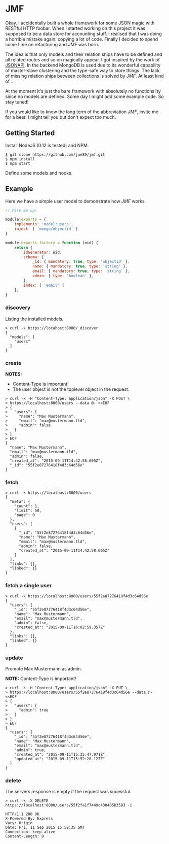 # JMF

Okay. I accidentally built a whole framework for some JSON magic with RESTful HTTP foobar. When I started working on this project it was supposed to be a data store for accounting stuff. I realised that I was doing a horrible mistake again: copying a lot of code. Finally I decided to spend some time on refactoring and *JMF* was born.

The idea is that only models and their relation ships have to be defined and all related routes and so on magically appear. I got inspired by the work of [JSONAPI](http://jsonapi.org). In the backend MongoDB is used due to its wonderful capability of master-slave clustering and the type-safe way to store things. The lack of missing relation ships between collections is solved by *JMF*. At least kind of ...

At the moment it's just the bare framework with absolutely no functionality since no models are defined. Some day I might add some example code. So stay tuned!

If you would like to know the long term of the abbreviation *JMF*, invite me for a beer. I might tell you but don't expect too much.


## Getting Started

Install NodeJS (0.12 is tested) and NPM.

```
$ git clone https://github.com/jue89/jmf.git
$ npm install
$ npm start
```

Define some models and hooks.


## Example

Here we have a simple user model to demonstrate how  *JMF* works.

``` javascript
// Fire me up! 

module.exports = {
	implements: 'model:users',
	inject: [ 'mongo/objectid' ]
}

module.exports.factory = function (oid) {
	return {
		idGenerator: oid,
		schema: {
			_id: { mandatory: true, type: 'objectid' },
			name: { mandatory: true, type: 'string' },
			email: { mandatory: true, type: 'string' },
			admin: { type: 'boolean' },
		},
		index: [ 'email' ]
	};
}
```


### discovery

Listing the installed models.

```
> curl -k https://locahost:8000/_discover
{
  "models": [
    "users"
  ]
}
```

### create

**NOTES:**
* Content-Type is important!
* The user object is not the toplevel object in the request.

```
> curl -k -H "Content-Type: application/json" -X POST \
> https://localhost:8000/users --data @- <<EOF 
> {
>   "users": {
>     "name": "Max Mustermann",
>     "email": "max@mustermann.tld",
>     "admin": false
>   }
> }
> EOF
{
  "name": "Max Mustermann",
  "email": "max@mustermann.tld",
  "admin": false,
  "created_at": "2015-09-11T14:42:58.605Z",
  "_id": "55f2e87276418f4d3c64d56e"
}
```

### fetch

```
> curl -k https://localhost:8000/users
{
  "meta": {
    "count": 1,
    "limit": 50,
    "page": 0
  },
  "users": [
    {
      "_id": "55f2e87276418f4d3c64d56e",
      "name": "Max Mustermann",
      "email": "max@mustermann.tld",
      "admin": false,
      "created_at": "2015-09-11T14:42:58.605Z"
    }
  ],
  "links": {},
  "linked": {}
}
```

### fetch a single user

```
> curl -k https://localhost:8000/users/55f2e87276418f4d3c64d56e
{
  "users": {
    "_id": "55f2e87276418f4d3c64d56e",
    "name": "Max Mustermann",
    "email": "max@mustermann.tld",
    "admin": false,
    "created_at": "2015-09-11T16:02:59.357Z"
  },
  "links": {},
  "linked": {}
}
```

### update

Promote Max Mustermann as admin.

**NOTE:** Content-Type is important!

```
> curl -k -H "Content-Type: application/json" -X PUT \
> https://localhost:8000/users/55f2e87276418f4d3c64d56e --data @- <<EOF
> {
>   "users": {
>     "admin": true
>   }
> }
> EOF
{
  "users": {
    "_id": "55f2e87276418f4d3c64d56e",
    "name": "Max Mustermann",
    "email": "max@mustermann.tld",
    "admin": true,
    "created_at": "2015-09-11T15:35:47.971Z",
    "updated_at": "2015-09-11T15:52:28.127Z"
  }
}
```

### delete

The servers response is empty if the request was sucessful.

```
> curl -k -X DELETE https://localhost:8000/users/55f2fa1f7449c430405b3583 -i

HTTP/1.1 200 OK
X-Powered-By: Express
Vary: Origin
Date: Fri, 11 Sep 2015 15:58:35 GMT
Connection: keep-alive
Content-Length: 0
```
